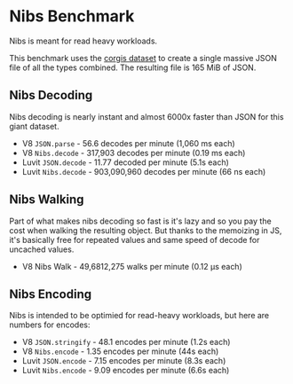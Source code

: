 # Nibs Benchmark

Nibs is meant for read heavy workloads.

This benchmark uses the [corgis dataset](https://corgis-edu.github.io/corgis/json/) to create a single massive JSON file of all the types combined. The resulting file is 165 MiB of JSON.

## Nibs Decoding

Nibs decoding is nearly instant and almost 6000x faster than JSON for this giant dataset.

- V8 `JSON.parse` - 56.6 decodes per minute (1,060 ms each)
- V8 `Nibs.decode` - 317,903 decodes per minute (0.19 ms each)
- Luvit `JSON.decode` - 11.77 decoded per minute (5.1s each)
- Luvit `Nibs.decode` - 903,090,960 decodes per minute (66 ns each)

## Nibs Walking

Part of what makes nibs decoding so fast is it's lazy and so you pay the cost when walking the resulting object. But thanks to the memoizing in JS, it's basically free for repeated values and same speed of decode for uncached values.

- V8 Nibs Walk - 49,6812,275 walks per minute (0.12 μs each)

## Nibs Encoding

Nibs is intended to be optimied for read-heavy workloads, but here are numbers for encodes:

- V8 `JSON.stringify` - 48.1 encodes per minute (1.2s each)
- V8 `Nibs.encode` - 1.35 encodes per minute (44s each)
- Luvit `JSON.encode` - 7.15 encodes per minute (8.3s each)
- Luvit `Nibs.encode` - 9.09 encodes per minute (6.6s each)
